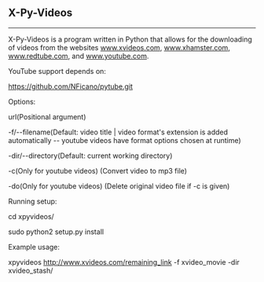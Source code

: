 X-Py-Videos
-----------
-----------

X-Py-Videos is a program written in Python that allows for the downloading
of videos from the websites www.xvideos.com, www.xhamster.com, www.redtube.com, and www.youtube.com.

YouTube support depends on:

https://github.com/NFicano/pytube.git

Options:

url(Positional argument)

-f/--filename(Default: video title | video format's extension is added automatically -- youtube videos have format 
		options chosen at runtime)

-dir/--directory(Default: current working directory)

-c(Only for youtube videos) (Convert video to mp3 file)

-do(Only for youtube videos) (Delete original video file if -c is given)

Running setup:

cd xpyvideos/

sudo python2 setup.py install

Example usage:

xpyvideos http://www.xvideos.com/remaining_link -f xvideo_movie -dir xvideo_stash/
